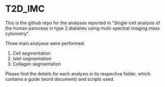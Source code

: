 # T2D_IMC

This is the github repo for the analyses reported in "Single-cell analysis of the human pancreas in type 2 diabetes using multi-spectral imaging mass cytometry". 

Three main analyese were performed: 
1) Cell segmentation
2) Islet segmentation
3) Collagen segmentation 

Please find the details for each analysis in its respective folder, which contains a guide (word document) and scripts used. 

